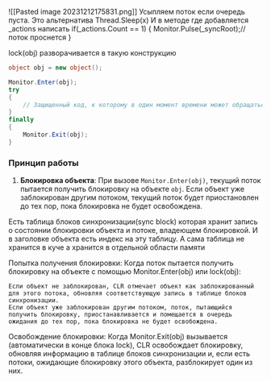 ![[Pasted image 20231212175831.png]]
Усыпляем поток если очередь пуста. Это альтернатива Thread.Sleep(x)
И в методе где добавляется _actions написать
if(_actions.Count == 1)
{
	Monitor.Pulse(_syncRoot);//поток проснется
}

lock(obj) разворачивается в такую конструкцию

```csharp
object obj = new object();

Monitor.Enter(obj);
try
{
    // Защищенный код, к которому в один момент времени может обращаться только один поток.
}
finally
{
    Monitor.Exit(obj);
}
```

### Принцип работы

1. **Блокировка объекта**: При вызове `Monitor.Enter(obj)`, текущий поток пытается получить блокировку на объекте `obj`. Если объект уже заблокирован другим потоком, текущий поток будет приостановлен до тех пор, пока блокировка не будет освобождена.

Есть таблица блоков синхронизации(sync block) которая хранит запись о состоянии блокировки объекта и потоке, владеющем блокировкой.
И в заголовке объекта есть индекс на эту таблицу. А сама таблица не хранится в куче а хранится в отдельной области памяти

Попытка получения блокировки: Когда поток пытается получить блокировку на объекте с помощью Monitor.Enter(obj) или lock(obj):

    Если объект не заблокирован, CLR отмечает объект как заблокированный для этого потока, обновляя соответствующую запись в таблице блоков синхронизации.
    Если объект уже заблокирован другим потоком, поток, пытающийся получить блокировку, приостанавливается и помещается в очередь ожидания до тех пор, пока блокировка не будет освобождена.

Освобождение блокировки: Когда Monitor.Exit(obj) вызывается (автоматически в конце блока lock), CLR освобождает блокировку, обновляя информацию в таблице блоков синхронизации и, если есть потоки, ожидающие блокировку этого объекта, разблокирует один из них.